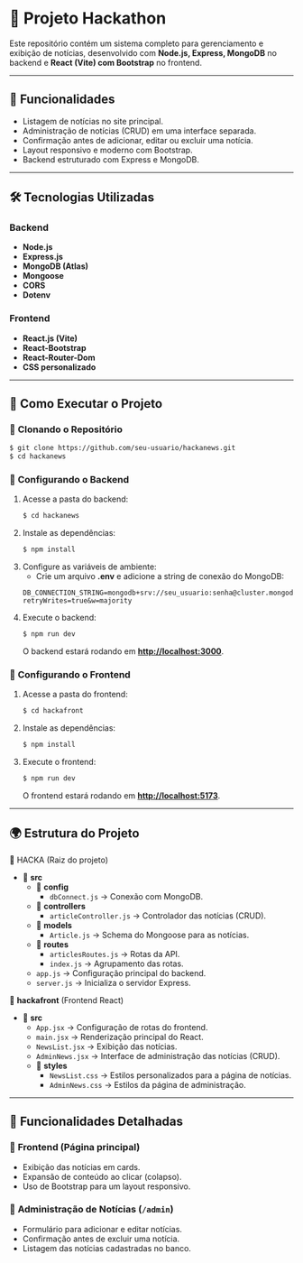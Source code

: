 # 📰 Projeto Hackathon

Este repositório contém um sistema completo para gerenciamento e exibição de notícias, desenvolvido com **Node.js, Express, MongoDB** no backend e **React (Vite) com Bootstrap** no frontend.

---

## 📌 Funcionalidades

- Listagem de notícias no site principal.
- Administração de notícias (CRUD) em uma interface separada.
- Confirmação antes de adicionar, editar ou excluir uma notícia.
- Layout responsivo e moderno com Bootstrap.
- Backend estruturado com Express e MongoDB.

---

## 🛠️ Tecnologias Utilizadas

### **Backend**

- **Node.js**
- **Express.js**
- **MongoDB (Atlas)**
- **Mongoose**
- **CORS**
- **Dotenv**

### **Frontend**

- **React.js (Vite)**
- **React-Bootstrap**
- **React-Router-Dom**
- **CSS personalizado**

---

## 🚀 Como Executar o Projeto

### 🔹 **Clonando o Repositório**

```sh
$ git clone https://github.com/seu-usuario/hackanews.git
$ cd hackanews
```

### 🔹 **Configurando o Backend**

1. Acesse a pasta do backend:
   ```sh
   $ cd hackanews
   ```
2. Instale as dependências:
   ```sh
   $ npm install
   ```
3. Configure as variáveis de ambiente:
   - Crie um arquivo **.env** e adicione a string de conexão do MongoDB:
   ```env
   DB_CONNECTION_STRING=mongodb+srv://seu_usuario:senha@cluster.mongodb.net/?retryWrites=true&w=majority
   ```
4. Execute o backend:
   ```sh
   $ npm run dev
   ```
   O backend estará rodando em **[http://localhost:3000](http://localhost:3000)**.

### 🔹 **Configurando o Frontend**

1. Acesse a pasta do frontend:
   ```sh
   $ cd hackafront
   ```
2. Instale as dependências:
   ```sh
   $ npm install
   ```
3. Execute o frontend:
   ```sh
   $ npm run dev
   ```
   O frontend estará rodando em **[http://localhost:5173](http://localhost:5173)**.

---

## 🌍 Estrutura do Projeto

📁 HACKA (Raiz do projeto)

- 📁 **src**
  - 📁 **config**
    - `dbConnect.js` → Conexão com MongoDB.
  - 📁 **controllers**
    - `articleController.js` → Controlador das notícias (CRUD).
  - 📁 **models**
    - `Article.js` → Schema do Mongoose para as notícias.
  - 📁 **routes**
    - `articlesRoutes.js` → Rotas da API.
    - `index.js` → Agrupamento das rotas.
  - `app.js` → Configuração principal do backend.
  - `server.js` → Inicializa o servidor Express.

📁 **hackafront** (Frontend React)

- 📁 **src**
  - `App.jsx` → Configuração de rotas do frontend.
  - `main.jsx` → Renderização principal do React.
  - `NewsList.jsx` → Exibição das notícias.
  - `AdminNews.jsx` → Interface de administração das notícias (CRUD).
  - 📁 **styles**
    - `NewsList.css` → Estilos personalizados para a página de notícias.
    - `AdminNews.css` → Estilos da página de administração.

---

## 🌟 Funcionalidades Detalhadas

### 📰 **Frontend** (Página principal)

- Exibição das notícias em cards.
- Expansão de conteúdo ao clicar (colapso).
- Uso de Bootstrap para um layout responsivo.

### 🔧 **Administração de Notícias** (`/admin`)

- Formulário para adicionar e editar notícias.
- Confirmação antes de excluir uma notícia.
- Listagem das notícias cadastradas no banco.
